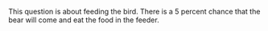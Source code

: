 This question is about feeding the bird. There is a 5 percent chance that the bear will come and eat the food in the feeder. 
